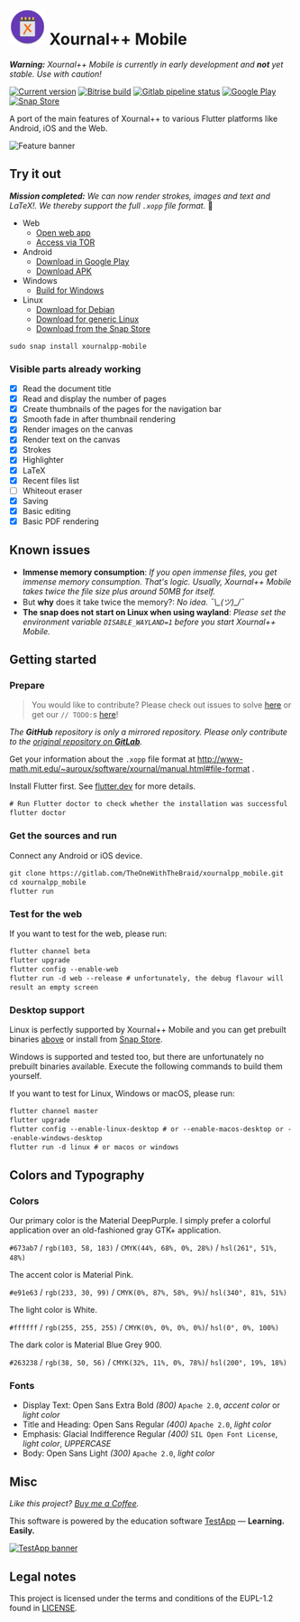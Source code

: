 # <img src="assets/xournalpp-adaptive.png" width="64" style="height: auto;"/> Xournal++ Mobile

***Warning:*** *Xournal++ Mobile is currently in early development and **not** yet stable. Use with caution!*

[![Current version](https://img.shields.io/badge/dynamic/yaml?label=Current%20version&query=version&url=https%3A%2F%2Fgitlab.com%2FTheOneWithTheBraid%2Fxournalpp_mobile%2Fraw%2Fmaster%2Fpubspec.yaml%3Finline%3Dfalse&style=for-the-badge&logo=flutter&logoColor=white)](https://gitlab.com/TheOneWithTheBraid/xournalpp_mobile/-/tags) [![Bitrise build](https://img.shields.io/bitrise/dd58f8fe5b4bf6c0?style=for-the-badge&token=Ihrbr8U0mqFlVBOocwtnQA&logo=bitrise&logoColor=white)](https://app.bitrise.io/app/dd58f8fe5b4bf6c0) [![Gitlab pipeline status](https://img.shields.io/gitlab/pipeline/TheOneWithTheBraid/xournalpp_mobile/master?style=for-the-badge&logo=gitlab&logoColor=white)](https://gitlab.com/TheOneWithTheBraid/xournalpp_mobile/-/pipelines) [![Google Play](https://img.shields.io/endpoint?color=689f38&url=https%3A%2F%2Fplayshields.herokuapp.com%2Fplay%3Fi%3Donline.xournal.mobile%26l%3DGoogle-Play%26m%3D%24version&style=for-the-badge&logo=google-play&logoColor=white)](https://play.google.com/store/apps/details?id=online.xournal.mobile) [![Snap Store](https://img.shields.io/badge/Get%20it%20from%20the-Snap%20Store-%230e8620?style=for-the-badge&logo=snapcraft&logoColor=white)](https://snapcraft.io/xournalpp-mobile)

A port of the main features of Xournal++ to various Flutter platforms like Android, iOS and the Web.

![Feature banner](https://gitlab.com/TheOneWithTheBraid/xournalpp_mobile/-/raw/master/assets/feature-banner.svg)

## Try it out

***Mission completed:** We can now render strokes, images and text and LaTeX!. We thereby support the full `.xopp` file format.* :tada:

- Web
  - [Open web app](https://xournal.online/)
  - [Access via TOR](http://xournaltdtf7ygqxg3qik4tdg476smkukogil74t6oxqiwdnumy53hqd.onion/)
- Android
  - [Download in Google Play](https://play.google.com/store/apps/details?id=online.xournal.mobile)
  - [Download APK](https://gitlab.com/TheOneWithTheBraid/xournalpp_mobile/-/jobs/artifacts/master/browse?job=build%3Aapk)
- Windows
  - [Build for Windows](#desktop-support)
- Linux
  - [Download for Debian](https://gitlab.com/TheOneWithTheBraid/xournalpp_mobile/-/jobs/artifacts/master/browse?job=build%3Adebian)
  - [Download for generic Linux](https://gitlab.com/TheOneWithTheBraid/xournalpp_mobile/-/jobs/artifacts/master/download?job=build%3Alinux)
  - [Download from the Snap Store](https://snapcraft.io/xournalpp-mobile)

```shell
sudo snap install xournalpp-mobile
```

### Visible parts already working

- [x] Read the document title
- [x] Read and display the number of pages
- [x] Create thumbnails of the pages for the navigation bar
- [x] Smooth fade in after thumbnail rendering
- [x] Render images on the canvas
- [x] Render text on the canvas
- [x] Strokes
- [x] Highlighter
- [x] LaTeX
- [x] Recent files list
- [ ] Whiteout eraser
- [x] Saving
- [x] Basic editing
- [x] Basic PDF rendering

## Known issues

- **Immense memory consumption**: *If you open immense files, you get immense memory consumption. That's logic. Usually, Xournal++ Mobile takes twice the file size plus around 50MB for itself.*
- But **why** does it take twice the memory?: *No idea. ¯\\\_(ツ)_/¯*
- **The snap does not start on Linux when using wayland**: *Please set the environment variable `DISABLE_WAYLAND=1` before you start Xournal++ Mobile.*

## Getting started

### Prepare

> You would like to contribute? Please check out issues to solve [here](https://gitlab.com/TheOneWithTheBraid/xournalpp_mobile/-/issues) or get our `// TODO:`s [here](https://gitlab.com/search?search=TODO&project_id=20056916)!

*The **GitHub** repository is only a mirrored repository. Please only contribute to the [original repository on **GitLab**](https://gitlab.com/TheOneWithTheBraid/xournalpp_mobile).*

Get your information about the `.xopp` file format at http://www-math.mit.edu/~auroux/software/xournal/manual.html#file-format .

Install Flutter first. See [flutter.dev](https://flutter.dev/docs/get-started/install) for more details.

```shell
# Run Flutter doctor to check whether the installation was successful
flutter doctor
```

### Get the sources and run

Connect any Android or iOS device.

```shell
git clone https://gitlab.com/TheOneWithTheBraid/xournalpp_mobile.git
cd xournalpp_mobile
flutter run
```

### Test for the web

If you want to test for the web, please run:

```shell
flutter channel beta
flutter upgrade
flutter config --enable-web
flutter run -d web --release # unfortunately, the debug flavour will result an empty screen
```

### Desktop support

Linux is perfectly supported by Xournal++ Mobile and you can get prebuilt binaries [above](#try-it-out) or install from [Snap Store](https://snapcraft.io/xournalpp-mobile).

Windows is supported and tested too, but there are unfortunately no prebuilt binaries available. Execute the following commands to build them yourself.

If you want to test for Linux, Windows or macOS, please run:

```shell
flutter channel master
flutter upgrade
flutter config --enable-linux-desktop # or --enable-macos-desktop or --enable-windows-desktop
flutter run -d linux # or macos or windows
```

## Colors and Typography

### Colors

Our primary color is the Material DeepPurple. I simply prefer a colorful application over an old-fashioned gray GTK+ application.

`#673ab7` / `rgb(103, 58, 183)` / `CMYK(44%, 68%, 0%, 28%)` / `hsl(261°, 51%, 48%)`

The accent color is Material Pink.

`#e91e63` / `rgb(233, 30, 99)` / `CMYK(0%, 87%, 58%, 9%)`/ `hsl(340°, 81%, 51%)`

The light color is White.

`#ffffff` / `rgb(255, 255, 255)` / `CMYK(0%, 0%, 0%, 0%)`/ `hsl(0°, 0%, 100%)`

The dark color is Material Blue Grey 900.

`#263238` / `rgb(38, 50, 56)` / `CMYK(32%, 11%, 0%, 78%)`/ `hsl(200°, 19%, 18%)`

### Fonts

- Display Text: Open Sans Extra Bold *(800)* `Apache 2.0`, *accent color* or *light color*
- Title and Heading: Open Sans Regular *(400)* `Apache 2.0`, *light color*
- Emphasis: Glacial Indifference Regular *(400)* `SIL Open Font License`, *light color*, *UPPERCASE*
- Body: Open Sans Light *(300)* `Apache 2.0`, *light color*

## Misc

*Like this project? [Buy me a Coffee](https://buymeacoff.ee/bbraid).*

This software is powered by the education software [TestApp](https://testapp.schule) — **Learning. Easily.**

[![TestApp banner](https://gitlab.com/testapp-system/testapp-flutter/-/raw/mobile/assets/Google%20Play%20EN.png)](https://testapp.schule)

## Legal notes

This project is licensed under the terms and conditions of the EUPL-1.2 found in [LICENSE](LICENSE).
